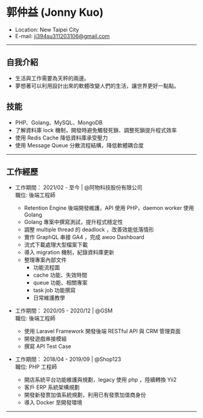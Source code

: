 # 郭仲益 (Jonny Kuo)

- Location: New Taipei City
- E-mail: ji394su311203106@gmail.com
<hr>

## 自我介紹
  - 生活與工作需要為天秤的兩邊。
  - 夢想著可以利用設計出來的軟體改變人們的生活，讓世界更好一點點。
   

## 技能
- PHP、Golang、MySQL、MongoDB
- 了解資料庫 lock 機制，開發時避免觸發死鎖、調整死鎖提升程式效率
- 使用 Redis Cache 降低資料庫承受壓力
- 使用 Message Queue 分散流程結構，降低軟體耦合度

<hr>

## 工作經歷
- 工作期間： 2021/02 - 至今 | @阿物科技股份有限公司 <br>
  職位: 後端工程師 <br>
    * Retention Engine 後端開發維護，API 使用 PHP，daemon worker 使用 Golang 
    * Golang 專案中撰寫測試，提升程式穩定性
    * 調整 multiple thread 的 deadlock ，改善效能低落情形
    * 實作 GraphQL 串接 GA4 ，完成 awoo Dashboard
    * 流式下載處理大型檔案下載
    * 導入 migration 機制，紀錄資料庫更新
    * 整理專案內部文件
        * 功能流程圖
        * cache 功能、失效時間
        * queue 功能、相關專案
        * task job 功能撰寫  
        * 日常維護教學
    
- 工作期間： 2020/05 - 2020/12 | @GSM <br>
    職位: 後端工程師 <br>
    * 使用 Laravel Framework 開發後端 RESTful API 與 CRM 管理頁面
    * 開發遊戲串接模組
    * 撰寫 API Test Case

- 工作期間： 2018/04 - 2019/09 | @Shop123 <br>
    職位: PHP 工程師 <br>
    * 開店系統平台功能維護與規劃，legacy 使用 php ，陸續轉換 Yii2
    * 客戶 ERP 系統架構規劃
    * 開發新發票加值系統規劃，利用已有發票加值商身份
    * 導入 Docker 至開發環境
<hr>

 
